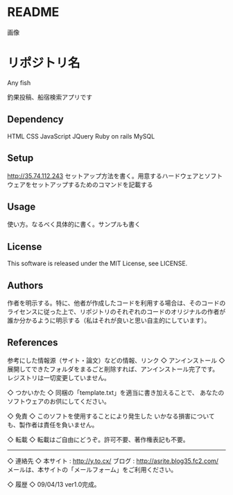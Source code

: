 # README

画像

# リポジトリ名
Any fish

釣果投稿、船宿検索アプリです

## Dependency
HTML
CSS
JavaScript
JQuery
Ruby on rails 
MySQL


## Setup
http://35.74.112.243
セットアップ方法を書く。用意するハードウェアとソフトウェアをセットアップするためのコマンドを記載する

## Usage
使い方。なるべく具体的に書く。サンプルも書く

## License
This software is released under the MIT License, see LICENSE.

## Authors
作者を明示する。特に、他者が作成したコードを利用する場合は、そのコードのライセンスに従った上で、リポジトリのそれぞれのコードのオリジナルの作者が誰か分かるように明示する（私はそれが良いと思い自主的にしています）。

## References
参考にした情報源（サイト・論文）などの情報、リンク
◇ アンインストール ◇
	展開してできたフォルダをまるごと削除すれば、アンインストール完了です。
	レジストリは一切変更していません。

◇ つかいかた ◇
	同梱の「template.txt」を適当に書き加えることで、
	あなたのソフトウェアのお供にしてください。

◇ 免責 ◇
	このソフトを使用することにより発生した
	いかなる損害についても、製作者は責任を負いません。

◇ 転載 ◇
	転載はご自由にどうぞ。許可不要、著作権表記も不要。

----------
◇ 連絡先 ◇
	本サイト : http://y.to.cx/
	ブログ  : http://asrite.blog35.fc2.com/
	メールは、本サイトの「メールフォーム」をご利用ください。

◇ 履歴 ◇
	09/04/13 ver1.0完成。
